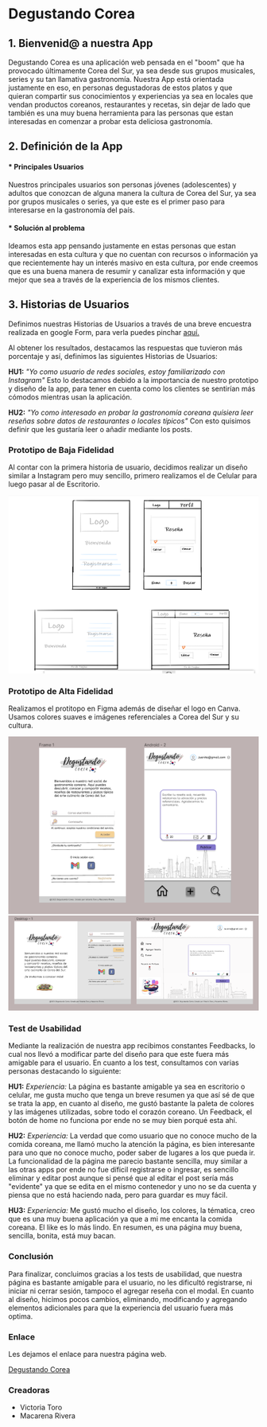 # Degustando Corea 

## 1. Bienvenid@ a nuestra App 

Degustando Corea es una aplicación web pensada en el "boom" que ha provocado últimamente Corea del Sur, ya sea desde sus grupos musicales, series y su tan llamativa gastronomía. 
Nuestra App está orientada justamente en eso, en personas degustadoras de estos platos y que quieran compartir sus conocimientos y experiencias ya sea en locales que vendan productos coreanos, restaurantes y recetas, sin dejar de lado que también es una muy buena herramienta para las personas que estan interesadas en comenzar a probar esta deliciosa gastronomía. 

## 2. Definición de la App

#### * Principales Usuarios

Nuestros principales usuarios son personas jóvenes (adolescentes) y adultos que conozcan de alguna manera la cultura de Corea del Sur, ya sea por grupos musicales o series, ya que este es el primer paso para interesarse en la gastronomía del país.

#### * Solución al problema

Ideamos esta app pensando justamente en estas personas que estan interesadas en esta cultura y que no cuentan con recursos o información ya que recientemente hay un interés masivo en esta cultura, por ende creemos que es una buena manera de resumir y canalizar esta información y que mejor que sea a través de la experiencia de los mismos clientes. 

## 3. Historias de Usuarios

Definimos nuestras Historias de Usuarios a través de una breve encuestra realizada en google Form, para verla puedes pinchar [aquí.](https://forms.gle/okDQAZ2qDNRWm71g7)

Al obtener los resultados, destacamos las respuestas que tuvieron más porcentaje y así, definimos las siguientes Historias de Usuarios:

**HU1:** _"Yo como usuario de redes sociales, estoy familiarizado con Instagram"_
Esto lo destacamos debido a la importancia de nuestro prototipo y diseño de la app, para tener en cuenta como los clientes se sentirían más cómodos mientras usan la aplicación.

**HU2:** _"Yo como interesado en probar la gastronomía coreana quísiera leer reseñas sobre datos de restaurantes o locales típicos"_
Con esto quisimos definir que les gustaría leer o añadir mediante los posts. 

### Prototipo de Baja Fidelidad

Al contar con la primera historia de usuario, decidimos realizar un diseño similar a Instagram pero muy sencillo, primero realizamos el de Celular para luego pasar al de Escritorio.

![prototipo de Baja Fidelidad](src/imagenes/prototipobf.png)

### Prototipo de Alta Fidelidad

Realizamos el protitopo en Figma además de diseñar el logo en Canva.
Usamos colores suaves e imágenes referenciales a Corea del Sur y su cultura.

![prototipo de Alta Fidelidad](src/imagenes/celularaf.png)
![prototipo de Alta Fidelidad](src/imagenes/escritorioaf.png)

### Test de Usabilidad

Mediante la realización de nuestra app recibimos constantes Feedbacks, lo cual nos llevó a modificar parte del diseño para que este fuera más amigable para el usuario.
En cuanto a los test, consultamos con varias personas destacando lo siguiente:

**HU1:** 
_Experiencia:_ La página es bastante amigable ya sea en escritorio o celular, me gusta mucho que tenga un breve resumen ya que así sé de que se trata la app, en cuanto al diseño, me gustó bastante la paleta de colores y las imágenes utilizadas, sobre todo el corazón coreano. Un Feedback, el botón de home no funciona por ende no se muy bien porqué esta ahí.

**HU2:** 
_Experiencia:_ La verdad que como usuario que no conoce mucho de la comida coreana, me llamó mucho la atención la página, es bien interesante para uno que no conoce mucho, poder saber de lugares a los que pueda ir. La funcionalidad de la página me parecio bastante sencilla, muy similar a las otras apps por ende no fue díficil registrarse o ingresar, es sencillo eliminar y editar post aunque si pensé que al editar el post sería más "evidente" ya que se edita en el mismo contenedor y uno no se da cuenta y piensa que no está haciendo nada, pero para guardar es muy fácil.

**HU3:** 
_Experiencia:_ Me gustó mucho el diseño, los colores, la tématica, creo que es una muy buena aplicación ya que a mi me encanta la comida coreana. El like es lo más lindo. En resumen, es una página muy buena, sencilla, bonita, está muy bacan. 

### Conclusión

Para finalizar, concluimos gracias a los tests de usabilidad, que nuestra página es bastante amigable para el usuario, no les dificultó registrarse, ni iniciar ni cerrar sesión, tampoco el agregar reseña con el modal. 
En cuanto al diseño, hicimos pocos cambios, eliminando, modificando y agregando elementos adicionales para que la experiencia del usuario fuera más optima. 

### Enlace

Les dejamos el enlace para nuestra página web.

[Degustando Corea](https://degustando-corea-scl018.web.app/#/login)

### Creadoras

* Victoria Toro
* Macarena Rivera
